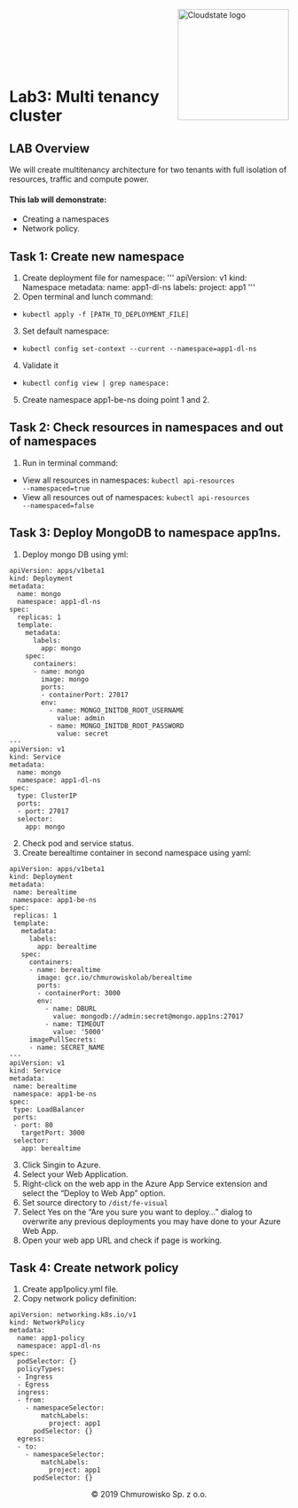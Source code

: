 <img src="https://avatars1.githubusercontent.com/u/47143554?s=400&u=7c55eeec6479b4ff59df7cad452501a41635b0e4&v=4" alt="Cloudstate logo" width="200" align="right">
<br><br>
<br><br>
<br><br>

# Lab3: Multi tenancy cluster

## LAB Overview
We will create multitenancy architecture for two tenants with full isolation of resources, traffic and compute power.

#### This lab will demonstrate:
* Creating a namespaces
* Network policy.


## Task 1: Create new namespace
1. Create deployment file for namespace:
'''
apiVersion: v1
kind: Namespace
metadata:
   name: app1-dl-ns
   labels:
     project: app1
'''
2. Open terminal and lunch command: 
* <code>kubectl apply -f [PATH_TO_DEPLOYMENT_FILE]</code>
3. Set default namespace:
* <code>kubectl config set-context --current --namespace=app1-dl-ns </code>
4. Validate it
* <code>kubectl config view | grep namespace:</code>
5. Create namespace app1-be-ns doing point 1 and 2.


## Task 2: Check resources in namespaces and out of namespaces
1.	Run in terminal command:
* View all resources in namespaces: <code>kubectl api-resources --namespaced=true</code>
* View all resources out of namespaces: <code>kubectl api-resources --namespaced=false</code>


## Task 3: Deploy MongoDB to namespace app1ns.
1. Deploy mongo DB using yml:
```
apiVersion: apps/v1beta1 
kind: Deployment 
metadata: 
  name: mongo
  namespace: app1-dl-ns
spec: 
  replicas: 1 
  template: 
    metadata: 
      labels: 
        app: mongo 
    spec: 
      containers: 
      - name: mongo 
        image: mongo 
        ports: 
        - containerPort: 27017 
        env:
          - name: MONGO_INITDB_ROOT_USERNAME
            value: admin
          - name: MONGO_INITDB_ROOT_PASSWORD
            value: secret
---
apiVersion: v1 
kind: Service 
metadata: 
  name: mongo 
  namespace: app1-dl-ns
spec: 
  type: ClusterIP 
  ports: 
  - port: 27017 
  selector: 
    app: mongo 
```
2. Check pod and service status.
3. Create berealtime container in second namespace using yaml:
```
apiVersion: apps/v1beta1 
kind: Deployment 
metadata: 
 name: berealtime 
 namespace: app1-be-ns
spec: 
 replicas: 1 
 template: 
   metadata: 
     labels: 
       app: berealtime 
   spec: 
     containers: 
     - name: berealtime 
       image: gcr.io/chmurowiskolab/berealtime 
       ports: 
       - containerPort: 3000 
       env:
         - name: DBURL
           value: mongodb://admin:secret@mongo.app1ns:27017
         - name: TIMEOUT
           value: '5000'
     imagePullSecrets: 
     - name: SECRET_NAME
---
apiVersion: v1 
kind: Service 
metadata: 
 name: berealtime 
 namespace: app1-be-ns
spec: 
 type: LoadBalancer
 ports: 
 - port: 80 
   targetPort: 3000
 selector: 
   app: berealtime 
```
3. Click Singin to Azure.
4. Select your Web Application.
5. Right-click on the web app in the Azure App Service extension and select the “Deploy to Web App” option.
6. Set source directory to <code>/dist/fe-visual</code>
7. Select Yes on the “Are you sure you want to deploy…” dialog to overwrite any previous deployments you may have done to your Azure Web App.
8. Open your web app URL and check if page is working.

## Task 4: Create network policy
1. Create app1policy.yml file.
2. Copy network policy definition: 
```
apiVersion: networking.k8s.io/v1
kind: NetworkPolicy
metadata:
  name: app1-policy
  namespace: app1-dl-ns
spec:
  podSelector: {}       
  policyTypes:
  - Ingress
  - Egress
  ingress:
  - from:
    - namespaceSelector:
        matchLabels:
          project: app1
      podSelector: {}
  egress:
  - to:
    - namespaceSelector:
        matchLabels: 
          project: app1
      podSelector: {}
```


<center><p>&copy; 2019 Chmurowisko Sp. z o.o.<p></center>
